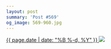```yaml
---
layout: post
summary: 'Post #569'
og_image: 569-960.jpg
---
```


<p>
 <time>
  <a href="/569">
   {{ page.date | date: "%B %-d, %Y" }}
  </a>
 </time>
 <a href="/569">
  <img data-taken="10/23/2016" sizes="(min-width: 700px) 50vw, calc(100vw - 2rem)" src="{{ site.assets_url }}/569-480.jpg" srcset="{{ site.assets_url }}/569-240.jpg 240w, {{ site.assets_url }}/569-480.jpg 480w, {{ site.assets_url }}/569-720.jpg 720w, {{ site.assets_url }}/569-960.jpg 960w"/>
 </a>
</p>
